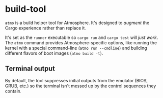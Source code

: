 # build-tool

`atmo` is a build helper tool for Atmosphere.
It's designed to *augment* the Cargo experience rather than replace it.

It's set as the `runner` executable so `cargo run` and `cargo test` will *just work*.
The `atmo` command provides Atmosphere-specific options, like running the kernel with a special command-line (`atmo run --cmdline`) and building different flavors of boot images (`atmo build -t`).

## Terminal output

By default, the tool suppresses initial outputs from the emulator (BIOS, GRUB, etc.) so the terminal isn't messed up by the control sequences they contain.
